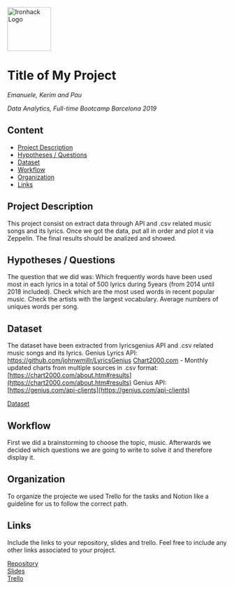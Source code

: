 <img src="https://bit.ly/2VnXWr2" alt="Ironhack Logo" width="100"/>

# Title of My Project
*Emanuele, Kerim and Pau*

*Data Analytics, Full-time Bootcamp Barcelona 2019*

## Content
- [Project Description](#project-description)
- [Hypotheses / Questions](#hypotheses-/-questions)
- [Dataset](#dataset)
- [Workflow](#workflow)
- [Organization](#organization)
- [Links](#links)

<a name="project-description"></a>

## Project Description
This project consist on extract data through API and .csv related music songs and its lyrics. Once we got the data, put all in order and plot it via Zeppelin.
The final results should be analized and showed.

<a name="hypotheses-/-questions"></a>

## Hypotheses / Questions
The question that we did was: Which frequently words have been used most in each lyrics in a total of 500 lyrics during 5years (from 2014 until 2018 included).
Check which are the most used words in recent popular music.
Check the artists with the largest vocabulary.
Average numbers of uniques words per song.

<a name="dataset"></a>

## Dataset
The dataset have been extracted from lyricsgenius API and .csv related music songs and its lyrics.
Genius Lyrics API: https://github.com/johnwmillr/LyricsGenius
[Chart2000.com](http://chart2000.com) - Monthly updated charts from multiple sources in .csv format: [https://chart2000.com/about.htm#results](https://chart2000.com/about.htm#results)
Genius API: [https://genius.com/api-clients](https://genius.com/api-clients)

[Dataset]() 

<a name="workflow"></a>

## Workflow
First we did a brainstorming to choose the topic, music. Afterwards we decided which questions we are going to write to solve it and therefore display it.

<a name="organization"></a>

## Organization
To organize the projecte we used Trello for the tasks and Notion like a guideline for us to follow the correct path.

<a name="links"></a>

## Links
Include the links to your repository, slides and trello. Feel free to include any other links associated to your project. 

[Repository](https://github.com/Sciabbala/Project-Week-3-Data-Thieves/)  
[Slides](https://docs.google.com/presentation/d/1KTiBYDPJxQ1uNjaaopLoNj_bSarSQTedj77h71fFT-g/edit?usp=sharing)  
[Trello](https://trello.com/b/oq64DlH6/project-3-data-thieves)  
